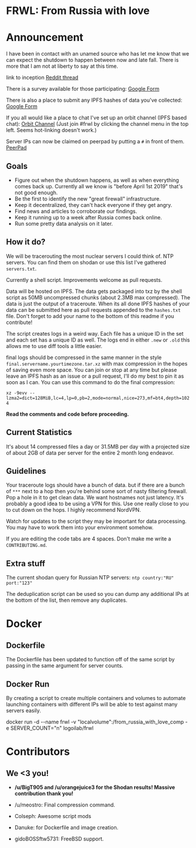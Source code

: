 FRWL: From Russia with love
===

Announcement
===

I have been in contact with an unamed source who has let me know that we can expect the shutdown to happen between now and late fall. There is more that I am not at liberty to say at this time. 

link to inception [Reddit thread](https://www.reddit.com/r/DataHoarder/comments/apsd7v/with_russia_going_offline_for_a_test_some_time/)

There is a survey available for those participating: [Google Form](https://goo.gl/forms/l2zbfzblneP6D6sE3)

There is also a place to submit any IPFS hashes of data you've collected: [Google Form](https://goo.gl/forms/o3vXwj4NPzODAttR2)

If you all would like a place to chat I've set up an orbit channel (IPFS based chat): [Orbit Channel](https://orbit.chat/#/channel/frwl) (Just join #frwl by clicking the channel menu in the top left. Seems hot-linking doesn't work.)

Server IPs can now be claimed on peerpad by putting a `#` in front of them. [PeerPad](http://peerpad.net/#/w/markdown/24VD18B3PSMydk71EmnqP6rR4Qb3ALpD4hzjyfpimrMN/4XTTMG5x54YLTHkcbrAdFFfRFMVkeZGkPFCnJdfUezqkneHnv-K3TgTtAKiwiWvrhkQYh1B38y8u7bsrCDwvndCnb7F6j2kjjmgWcFgitafJh7VpS26dpXtwHP9mtZJhWwzwXCtvXYrbDTBMakDFbcSGSVzN3QZVzExUjtofm2dMHNWesXRdQsSKta)

Goals
---

- Figure out when the shutdown happens, as well as when everything comes back up. Currently all we know is "before April 1st 2019" that's not good enough.
- Be the first to identify the new "great firewall" infrastructure.
- Keep it decentralized, they can't hack everyone if they get angry.
- Find news and articles to corroborate our findings.
- Keep it running up to a week after Russia comes back online.
- Run some pretty data analysis on it later.


How it do?
---

We will be tracerouting the most nuclear servers I could think of. NTP servers. You can find them on shodan or use this list I've gathered `servers.txt`.

Currently a shell script. Improvements welcome as pull requests.

Data will be hosted on IPFS. The data gets packaged into txz by the shell script as 50MB uncompressed chunks (about 2.3MB max compressed). The data is just the output of a traceroute. When its all done IPFS hashes of your data can be submitted here as pull requests appended to the `hashes.txt` file. Don't forget to add your name to the bottom of this readme if you contribute!

The script creates logs in a weird way. Each file has a unique ID in the set and each set has a unique ID as well. The logs end in either `.new` or `.old` this allows me to use diff tools a little easier.

final logs should be compressed in the same manner in the style `final.servername.yourtimezone.tar.xz` with max compression in the hopes of saving even more space. You can join or stop at any time but please leave an IPFS hash as an issue or a pull request, I'll do my best to pin it as soon as I can. You can use this command to do the final compression:

`xz -9evv --lzma2=dict=128MiB,lc=4,lp=0,pb=2,mode=normal,nice=273,mf=bt4,depth=1024`

**Read the comments and code before proceeding.**


Current Statistics
---
It's about 14 compressed files a day or 31.5MB per day with a projected size of about 2GB of data per server for the entire 2 month long endeavor.

Guidelines
---

Your traceroute logs should have a bunch of data. but if there are a bunch of `***` next to a hop then you're behind some sort of nasty filtering firewall. Pop a hole in it to get clean data. We want hostnames not just latency. It's probably a good idea to be using a VPN for this. Use one really close to you to cut down on the hops. I highly recommend NordVPN.

Watch for updates to the script they may be important for data processing. You may have to work them into your environment somehow.

If you are editing the code tabs are 4 spaces. Don't make me write a `CONTRIBUTING.md`.


Extra stuff
---

The current shodan query for Russian NTP servers: `ntp country:"RU" port:"123"`

The deduplication script can be used so you can dump any additional IPs at the bottom of the list, then remove any duplicates.



Docker
===

Dockerfile
---

The Dockerfile has been updated to function off of the same script by passing in the same argument for server counts.


Docker Run
---

By creating a script to create multiple containers and volumes to automate launching containers with different IPs will be able to test against many servers easily.

docker run -d --name frwl -v "localvolume":/from_russia_with_love_comp -e SERVER_COUNT="n" logoilab/frwl



Contributors
===

We <3 you!
---

- **/u/BigT905 and /u/orangejuice3 for the Shodan results! Massive contribution thank you!**

- /u/meostro: Final compression command.

- Colseph: Awesome script mods

- Danuke: for Dockerfile and image creation.

- gidoBOSSftw5731: FreeBSD support.
